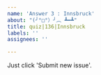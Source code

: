 ```yaml
---
name: 'Answer 3 : Innsbruck'
about: "(╯°□°）╯︵ ┻━┻"
title: quiz|136|Innsbruck
labels: ''
assignees: ''

---
```


Just click 'Submit new issue'.
